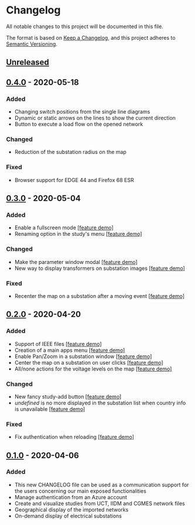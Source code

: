 # Changelog

All notable changes to this project will be documented in this file.

The format is based on [Keep a Changelog](https://keepachangelog.com/en/1.0.0/),
and this project adheres to [Semantic Versioning](https://semver.org/spec/v2.0.0.html).

## [Unreleased]

## [0.4.0] - 2020-05-18

### Added

-   Changing switch positions from the single line diagrams
-   Dynamic or static arrows on the lines to show the current direction
-   Button to execute a load flow on the opened network

### Changed

-   Reduction of the substation radius on the map

### Fixed

-   Browser support for EDGE 44 and Firefox 68 ESR

## [0.3.0] - 2020-05-04

### Added

-   Enable a fullscreen mode [[feature demo]](https://gridsuite.github.io/demo/v0.3.0/fullscreen.gif)
-   Renaming option in the study's menu [[feature demo]](https://gridsuite.github.io/demo/v0.3.0/rename.gif)

### Changed

-   Make the parameter window modal [[feature demo]](https://gridsuite.github.io/demo/v0.3.0/settings-window.gif)
-   New way to display transformers on substation images [[feature demo]](https://gridsuite.github.io/demo/v0.3.0/transformers.gif)

### Fixed

-   Recenter the map on a substation after a moving event [[feature demo]](https://gridsuite.github.io/demo/v0.3.0/fix-center-on-substation.gif)

## [0.2.0] - 2020-04-20

### Added

-   Support of IEEE files [[feature demo]](https://gridsuite.github.io/demo/v0.2.0/ieee14.gif)
-   Creation of a main apps menu [[feature demo]](https://gridsuite.github.io/demo/v0.2.0/apps-menu.gif)
-   Enable Pan/Zoom in a substation window [[feature demo]](https://gridsuite.github.io/demo/v0.2.0/pan-substation-view.gif)
-   Center the map on a substation on user clicks [[feature demo]](https://gridsuite.github.io/demo/v0.2.0/center-map.gif)
-   All/none actions for the voltage levels on the map [[feature demo]](https://gridsuite.github.io/demo/v0.2.0/all-none.gif)

### Changed

-   New fancy study-add button [[feature demo]](https://gridsuite.github.io/demo/v0.2.0/add-button.gif)
-   _undefined_ is no more displayed in the substation list when country info is unavailable [[feature demo]](https://gridsuite.github.io/demo/v0.2.0/country-info.gif)

### Fixed

-   Fix authentication when reloading [[feature demo]](https://gridsuite.github.io/demo/v0.2.0/fix-refresh.gif)

## [0.1.0] - 2020-04-06

### Added

-   This new CHANGELOG file can be used as a communication support for the users concerning our main exposed functionalities
-   Manage authentication from an Azure account
-   Create and visualize studies from UCT, IIDM and CGMES network files
-   Geographical display of the imported networks
-   On-demand display of electrical substations

[unreleased]: https://github.com/gridsuite/gridstudy-app/compare/v0.4.0...HEAD
[0.4.0]: https://github.com/gridsuite/gridstudy-app/releases/tag/v0.4.0
[0.3.0]: https://github.com/gridsuite/gridstudy-app/releases/tag/v0.3.0
[0.2.0]: https://github.com/gridsuite/gridstudy-app/releases/tag/v0.2.0
[0.1.0]: https://github.com/gridsuite/gridstudy-app/releases/tag/v0.1.0
